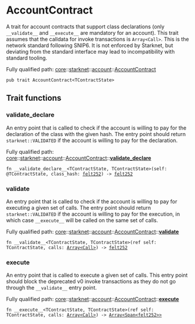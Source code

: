 # AccountContract

A trait for account contracts that support class declarations (only `__validate__` and
`__execute__` are mandatory for an account).
This trait assumes that the calldata for invoke transactions is `Array<Call>`.
This is the network standard following SNIP6.
It is not enforced by Starknet, but deviating from the standard interface may lead to
incompatibility with standard tooling.

Fully qualified path: [core](./core.md)::[starknet](./core-starknet.md)::[account](./core-starknet-account.md)::[AccountContract](./core-starknet-account-AccountContract.md)

<pre><code class="language-cairo">pub trait AccountContract&lt;TContractState&gt;</code></pre>

## Trait functions

### __validate_declare__

An entry point that is called to check if the account is willing to pay for the declaration
of the class with the given hash.
The entry point should return `starknet::VALIDATED` if the account is willing to pay
for the declaration.

Fully qualified path: [core](./core.md)::[starknet](./core-starknet.md)::[account](./core-starknet-account.md)::[AccountContract](./core-starknet-account-AccountContract.md)::[__validate_declare__](./core-starknet-account-AccountContract.md#__validate_declare__)

<pre><code class="language-cairo">fn __validate_declare__&lt;TContractState, TContractState&gt;(self: @TContractState, class_hash: <a href="core-felt252.html">felt252</a>) -&gt; <a href="core-felt252.html">felt252</a></code></pre>


### __validate__

An entry point that is called to check if the account is willing to pay for
executing a given set of calls.
The entry point should return `starknet::VALIDATED` if the account is willing to pay
for the execution, in which case `__execute__` will be called on the same set of calls.

Fully qualified path: [core](./core.md)::[starknet](./core-starknet.md)::[account](./core-starknet-account.md)::[AccountContract](./core-starknet-account-AccountContract.md)::[__validate__](./core-starknet-account-AccountContract.md#__validate__)

<pre><code class="language-cairo">fn __validate__&lt;TContractState, TContractState&gt;(ref self: TContractState, calls: <a href="core-array-Array.html">Array&lt;Call&gt;</a>) -&gt; <a href="core-felt252.html">felt252</a></code></pre>


### __execute__

An entry point that is called to execute a given set of calls.
This entry point should block the deprecated v0 invoke transactions as they do not go
through the `__validate__` entry point.

Fully qualified path: [core](./core.md)::[starknet](./core-starknet.md)::[account](./core-starknet-account.md)::[AccountContract](./core-starknet-account-AccountContract.md)::[__execute__](./core-starknet-account-AccountContract.md#__execute__)

<pre><code class="language-cairo">fn __execute__&lt;TContractState, TContractState&gt;(ref self: TContractState, calls: <a href="core-array-Array.html">Array&lt;Call&gt;</a>) -&gt; <a href="core-array-Array.html">Array&lt;Span&lt;felt252&gt;&gt;</a></code></pre>


